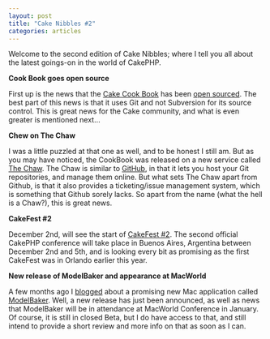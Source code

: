 ```yaml
--- 
layout: post
title: "Cake Nibbles #2"
categories: articles
---
```

Welcome to the second edition of Cake Nibbles; where I tell you all about the latest goings-on in the world of CakePHP.

<strong>Cook Book goes open source</strong>

First up is the news that the <a href="http://book.cakephp.org/">Cake Cook Book</a> has been <a href="http://thechaw.com/cakebook">open sourced</a>. The best part of this news is that it uses Git and not Subversion for its source control. This is great news for the Cake community, and what is even greater is mentioned next...

<strong>Chew on The Chaw</strong>

I was a little puzzled at that one as well, and to be honest I still am. But as you may have noticed, the CookBook was released on a new service called <a href="http://thechaw.com/">The Chaw</a>. The Chaw is similar to <a href="http://github.com">GitHub</a>, in that it lets you host your Git repositories, and manage them online. But what sets The Chaw apart from Github, is that it also provides a ticketing/issue management system, which is something that Github sorely lacks. So apart from the name (what the hell is a Chaw?), this is great news.

<strong>CakeFest #2</strong>

December 2nd, will see the start of <a href="http://cakefest.org/">CakeFest #2</a>. The second official CakePHP conference will take place in Buenos Aires, Argentina between December 2nd and 5th, and is looking every bit as promising as the first CakeFest was in Orlando earlier this year.

<strong>New release of ModelBaker and appearance at MacWorld</strong>

A few months ago I <a href="http://developingwithstyle.com/articles/2008/09/06/modelbaker-a-desktop-application-for-building-cakephp-applications.html">blogged</a> about a promising new Mac application called <a href="http://www.widgetpress.com/">ModelBaker</a>. Well, a new release has just been announced, as well as news that ModelBaker will be in attendance at MacWorld Conference in January. Of course, it is still in closed Beta, but I do have access to that, and still intend to provide a short review and more info on that as soon as I can.
